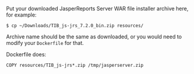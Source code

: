 Put your downloaded JasperReports Server WAR file installer archive here, for example:
```console
$ cp ~/Downloads/TIB_js-jrs_7.2.0_bin.zip resources/
```
Archive name should be the same as downloaded, or you would need to
modify your `Dockerfile` for that.

Dockerfile does:
```
COPY resources/TIB_js-jrs*.zip /tmp/jasperserver.zip 

```
